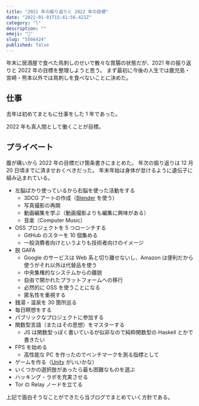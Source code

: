 ```yaml
---
title: "2021 年の振り返りと 2022 年の目標"
date: "2022-01-01T15:41:56.421Z"
category: "l"
description: ""
emoji: "🎍"
slug: "5566424"
published: false
---
```


年末に居酒屋で食べた鳥刺しのせいで散々な胃腸の状態だが、2021 年の振り返りと 2022 年の目標を整理しようと思う。
まず最初に今後の人生では鹿児島・宮崎・熊本以外では鳥刺しを食べないことに決めた。

## 仕事

去年は初めてまともに仕事をした 1 年であった。

2022 年も真人間として働くことが目標。

## プライベート

腹が痛いから 2022 年の目標だけ箇条書きにまとめた。
年次の振り返りは 12 月 20 日頃までに済ませおくべきだった。
年末年始は身体が怠けるように遺伝子に組み込まれている。

- 左脳ばかり使っているから右脳を使った活動をする
  - 3DCG アートの作成（[Blender](https://www.blender.org/) を使う）
  - 写真撮影の再開
  - 動画編集を学ぶ（動画撮影よりも編集に興味がある）
  - 音楽（Computer Music）
- OSS プロジェクトを 5 つローンチする
  - GitHub のスターを 10 個集める
  - 一般消費者向けというよりも技術者向けのイメージ
- 脱 GAFA
  - Google のサービスは Web 系と切り離せないし、Amazon は便利だから使うがそれ以外は代替品を使う
  - 中央集権的なシステムからの離脱
  - 自由で開かれたプラットフォームへの移行
  - 必然的に OSS を使うことになる
  - 匿名性を重視する
- 銭湯・温泉を 30 箇所巡る
- 毎日瞑想をする
- パブリックなプロジェクトに参加する
- 関数型言語（またはその思想）をマスターする
  - JS は関数型っぽく書いているが似非なので純粋関数型の Haskell とかで書きたい
- FPS を始める
  - 高性能な PC を作ったのでベンチマークを測る指標として
- ゲームを作る（[Unity](https://unity.com/ja) がいいかな）
- いくつかの選択肢があったら最も困難なものを選ぶ
- ハッキング・ラボを充実させる
- Tor の Relay ノードを立てる

上記で面白そうなことができたら当ブログでまとめていく方針である。
